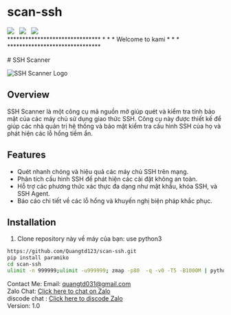 # scan-ssh
                                                                                                        
<p>
 <img src="https://img.shields.io/github/stars/hoaan1995/Cosmic-Mirai?color=%23DF0067&style=for-the-badge"/> &nbsp;
 <img src="https://img.shields.io/github/forks/hoaan1995/Cosmic-Mirai?color=%239999FF&style=for-the-badge"/> &nbsp;
 <img src="https://img.shields.io/github/license/hoaan1995/Cosmic-Mirai?color=%23E8E8E8&style=for-the-badge"/> &nbsp;
</br>
 *******************************
*                             *
*    Welcome to kami     *
*                             *
*******************************    
</p>
# SSH Scanner

![SSH Scanner Logo](https://static.vecteezy.com/system/resources/previews/009/119/164/non_2x/ssh-logo-ssh-letter-ssh-letter-logo-design-initials-ssh-logo-linked-with-circle-and-uppercase-monogram-logo-ssh-typography-for-technology-business-and-real-estate-brand-vector.jpg)

## Overview

SSH Scanner là một công cụ mã nguồn mở giúp quét và kiểm tra tính bảo mật của các máy chủ sử dụng giao thức SSH. Công cụ này được thiết kế để giúp các nhà quản trị hệ thống và bảo mật kiểm tra cấu hình SSH của họ và phát hiện các lỗ hổng tiềm ẩn.

## Features

- Quét nhanh chóng và hiệu quả các máy chủ SSH trên mạng.
- Phân tích cấu hình SSH để phát hiện các cài đặt không an toàn.
- Hỗ trợ các phương thức xác thực đa dạng như mật khẩu, khóa SSH, và SSH Agent.
- Báo cáo chi tiết về các lỗ hổng và khuyến nghị biện pháp khắc phục.

## Installation

1. Clone repository này về máy của bạn:
use python3 

```bash
https://github.com/Quangtd123/scan-ssh.git
pip install paramiko
cd scan-ssh
ulimit -n 999999;ulimit -u999999; zmap -p80  -q -v0 -T5 -B1000M | python rdp.py pass.txt 50 out.txt
```


Contact Me:
Email: quangtd031@gmail.com </br>
Zalo Chat: <a href="https://zalo.me/g/lzlrlz963">Click here to chat on Zalo</a></br>
discode chat :  <a href="https://discord.gg/7XqJrM2n">Click here to discode Zalo</a></br>
Version: 1.0



